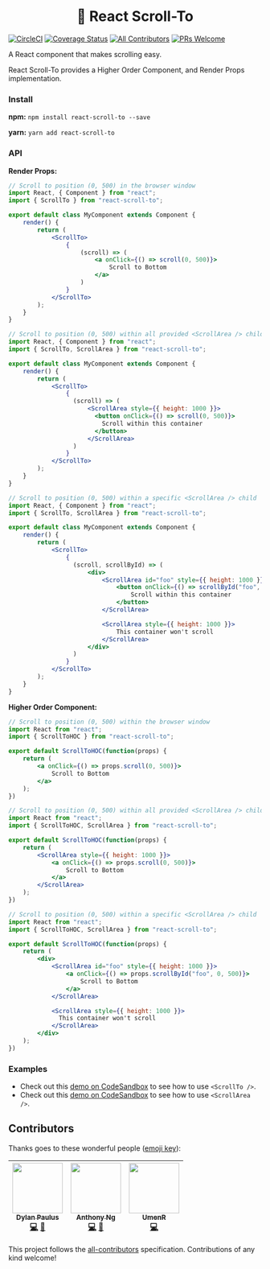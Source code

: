 <h1 align="center">
    👟 React Scroll-To
</h1>

[![CircleCI](https://circleci.com/gh/ganderzz/react-scroll-to/tree/master.svg?style=svg)](https://circleci.com/gh/ganderzz/react-scroll-to/tree/master)
[![Coverage Status](https://coveralls.io/repos/github/ganderzz/react-scroll-to/badge.svg?branch=feature%2Fcreate-circi-artifact)](https://coveralls.io/github/ganderzz/react-scroll-to?branch=feature%2Fcreate-circi-artifact)
[![All Contributors](https://img.shields.io/badge/all_contributors-3-orange.svg?style=flat-square)](#contributors)
[![PRs Welcome](https://img.shields.io/badge/PRs-welcome-brightgreen.svg?style=flat-square)](http://makeapullrequest.com) 


A React component that makes scrolling easy.

React Scroll-To provides a Higher Order Component, and Render Props implementation.

### Install

**npm:** `npm install react-scroll-to --save`

**yarn:** `yarn add react-scroll-to`


### API

**Render Props:**

```jsx
// Scroll to position (0, 500) in the browser window
import React, { Component } from "react";
import { ScrollTo } from "react-scroll-to";

export default class MyComponent extends Component {
    render() {
        return (
            <ScrollTo>
                {
                    (scroll) => (
                        <a onClick={() => scroll(0, 500)}>
                            Scroll to Bottom
                        </a>
                    )
                }
            </ScrollTo>
        );
    }
}
```

```jsx
// Scroll to position (0, 500) within all provided <ScrollArea /> children
import React, { Component } from "react";
import { ScrollTo, ScrollArea } from "react-scroll-to";

export default class MyComponent extends Component {
    render() {
        return (
            <ScrollTo>
                {
                  (scroll) => (
                      <ScrollArea style={{ height: 1000 }}>
                        <button onClick={() => scroll(0, 500)}>
                          Scroll within this container
                        </button>
                      </ScrollArea>
                  )
                }
            </ScrollTo>
        );
    }
}
```

```jsx
// Scroll to position (0, 500) within a specific <ScrollArea /> child
import React, { Component } from "react";
import { ScrollTo, ScrollArea } from "react-scroll-to";

export default class MyComponent extends Component {
    render() {
        return (
            <ScrollTo>
                {
                  (scroll, scrollById) => (
                      <div>
                          <ScrollArea id="foo" style={{ height: 1000 }}>
                              <button onClick={() => scrollById("foo", 0, 500)}>
                                  Scroll within this container
                              </button>
                          </ScrollArea>

                          <ScrollArea style={{ height: 1000 }}>
                              This container won't scroll
                          </ScrollArea>
                      </div>
                  )
                }
            </ScrollTo>
        );
    }
}
```

**Higher Order Component:**

```jsx
// Scroll to position (0, 500) within the browser window
import React from "react";
import { ScrollToHOC } from "react-scroll-to";

export default ScrollToHOC(function(props) {
    return (
        <a onClick={() => props.scroll(0, 500)}>
            Scroll to Bottom
        </a>
    );
})
```

```jsx
// Scroll to position (0, 500) within all provided <ScrollArea /> children
import React from "react";
import { ScrollToHOC, ScrollArea } from "react-scroll-to";

export default ScrollToHOC(function(props) {
    return (
        <ScrollArea style={{ height: 1000 }}>
            <a onClick={() => props.scroll(0, 500)}>
                Scroll to Bottom
            </a>
        </ScrollArea>
    );
})
```

```jsx
// Scroll to position (0, 500) within a specific <ScrollArea /> child
import React from "react";
import { ScrollToHOC, ScrollArea } from "react-scroll-to";

export default ScrollToHOC(function(props) {
    return (
        <div>
            <ScrollArea id="foo" style={{ height: 1000 }}>
                <a onClick={() => props.scrollById("foo", 0, 500)}>
                    Scroll to Bottom
                </a>
            </ScrollArea>

            <ScrollArea style={{ height: 1000 }}>
              This container won't scroll
            </ScrollArea>
        </div>
    );
})
```

### Examples
* Check out this [demo on CodeSandbox](https://codesandbox.io/s/yqlj0yjr41) to see how to use `<ScrollTo />`.
* Check out this [demo on CodeSandbox](https://codesandbox.io/s/5wm7qolrmp) to see how to use `<ScrollArea />`.

## Contributors

Thanks goes to these wonderful people ([emoji key](https://github.com/kentcdodds/all-contributors#emoji-key)):

<!-- ALL-CONTRIBUTORS-LIST:START - Do not remove or modify this section -->
| [<img src="https://avatars3.githubusercontent.com/u/5566054?v=4" width="100px;"/><br /><sub><b>Dylan Paulus</b></sub>](http://www.dylanpaulus.com)<br />[💻](https://github.com/ganderzz/react-scroll-to/commits?author=ganderzz "Code") [📖](https://github.com/ganderzz/react-scroll-to/commits?author=ganderzz "Documentation") | [<img src="https://avatars1.githubusercontent.com/u/14035529?v=4" width="100px;"/><br /><sub><b>Anthony Ng</b></sub>](http://anthonyng.me)<br />[💻](https://github.com/ganderzz/react-scroll-to/commits?author=newyork-anthonyng "Code") [📖](https://github.com/ganderzz/react-scroll-to/commits?author=newyork-anthonyng "Documentation") | [<img src="https://avatars1.githubusercontent.com/u/17663679?v=4" width="100px;"/><br /><sub><b>UmenR</b></sub>](https://github.com/UmenR)<br />[💻](https://github.com/ganderzz/react-scroll-to/commits?author=UmenR "Code") |
| :---: | :---: | :---: |
<!-- ALL-CONTRIBUTORS-LIST:END -->

This project follows the [all-contributors](https://github.com/kentcdodds/all-contributors) specification. Contributions of any kind welcome!